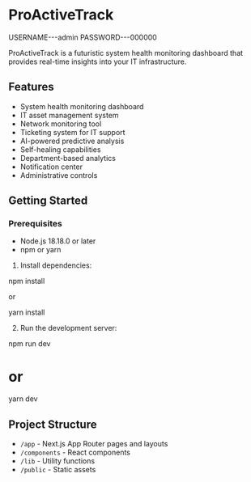 # ProActiveTrack

USERNAME---admin
PASSWORD---000000

ProActiveTrack is a futuristic system health monitoring dashboard that provides real-time insights into your IT infrastructure.

## Features

- System health monitoring dashboard
- IT asset management system
- Network monitoring tool
- Ticketing system for IT support
- AI-powered predictive analysis
- Self-healing capabilities
- Department-based analytics
- Notification center
- Administrative controls

## Getting Started

### Prerequisites

- Node.js 18.18.0 or later
- npm or yarn



1. Install dependencies:


npm install

 or

yarn install


2. Run the development server:


npm run dev

# or

yarn dev




## Project Structure

- `/app` - Next.js App Router pages and layouts
- `/components` - React components
- `/lib` - Utility functions
- `/public` - Static assets


